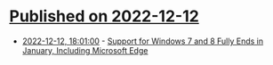 # [Published on 2022-12-12](index.md)

* [2022-12-12, 18:01:00](https://tech.slashdot.org/story/22/12/12/1643254/support-for-windows-7-and-8-fully-ends-in-january-including-microsoft-edge?utm_source=rss1.0mainlinkanon&utm_medium=feed) - [Support for Windows 7 and 8 Fully Ends in January, Including Microsoft Edge](https://tech.slashdot.org/story/22/12/12/1643254/support-for-windows-7-and-8-fully-ends-in-january-including-microsoft-edge?utm_source=rss1.0mainlinkanon&utm_medium=feed)
